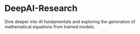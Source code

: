 # DeepAI-Research
Dive deeper into AI fundamentals and exploring the generation of mathematical equations from trained models.
